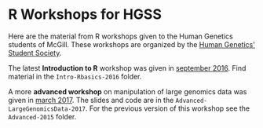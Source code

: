 # R Workshops for HGSS

Here are the material from R workshops given to the Human Genetics students of McGill. These workshops are organized by the [Human Genetics' Student Society](https://hgssmcgill.wordpress.com/).

The latest **Introduction to R** workshop was given in [september 2016](https://hgssmcgill.wordpress.com/workshops-seminars/r-workshops-2016-17/). Find material in the `Intro-Rbasics-2016` folder.

A more **advanced workshop** on manipulation of large genomics data was given in [march 2017](https://hgssmcgill.wordpress.com/workshops-seminars/advanced-r-workshop/). The slides and code are in the `Advanced-LargeGenomicsData-2017`. For the previous version of this workshop see the `Advanced-2015` folder.
